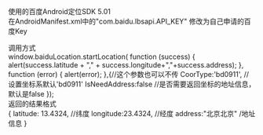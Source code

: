 使用的百度Android定位SDK 5.01  
在AndroidManifest.xml中的"com.baidu.lbsapi.API_KEY" 修改为自己申请的百度Key  

调用方式  
window.baiduLocation.startLocation(
    function (success) {
            alert(success.latitude + "," + success.longitude+","+success.address);
        }, function (error) {
            alert(error);
        },{//这个参数也可以不传
            CoorType:'bd0911', //设置坐标系默认'bd0911'
            IsNeedAddress:false //是否需要返回坐标的地址信息，默认是false
        });  
返回的结果格式  
{
    latitude: 13.4324, //纬度
    longitude:23.4324, //经度
    address:"北京北京" /地址信息
}